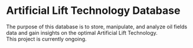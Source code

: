 # **Artificial Lift Technology Database**
The purpose of this database is to store, manipulate, and analyze oil fields data and gain insights on the optimal Artificial Lift Technology.<br>
This project is currently ongoing.
